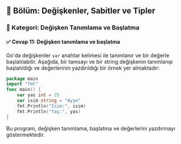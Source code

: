 ## 📘 Bölüm: Değişkenler, Sabitler ve Tipler  
### 🔹 Kategori: Değişken Tanımlama ve Başlatma  
#### ✅ Cevap 11: Değişken tanımlama ve başlatma

Go'da değişkenler `var` anahtar kelimesi ile tanımlanır ve bir değerle başlatılabilir. Aşağıda, bir tamsayı ve bir string değişkenin tanımlanıp başlatıldığı ve değerlerinin yazdırıldığı bir örnek yer almaktadır:

```go
package main
import "fmt"
func main() {
    var yas int = 25
    var isim string = "Ayşe"
    fmt.Println("İsim:", isim)
    fmt.Println("Yaş:", yas)
}
```

Bu program, değişken tanımlama, başlatma ve değerlerini yazdırmayı göstermektedir.
